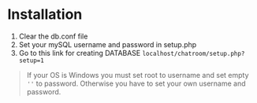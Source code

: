 # Installation 
1. Clear the db.conf file
2. Set your mySQL username and password in setup.php
3. Go to this link for creating DATABASE `localhost/chatroom/setup.php?setup=1`

>If your OS is Windows you must set root to username and set empty `''` to password.
>Otherwise you have to set your own username and password.

